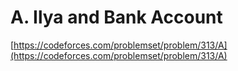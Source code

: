 # A. Ilya and Bank Account

[https://codeforces.com/problemset/problem/313/A](https://codeforces.com/problemset/problem/313/A)

